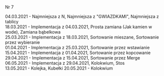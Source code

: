 Nr 7 </br>

04.03.2021 - Najmniejsza z N, Najmniejsza z "GWIAZDKAMI", Najmniejsza z tablicy<br />
18.03.2021 - Implementacja z 04.03.2021, Prosta zamiana (Jak kamien w wode), Zamiana bąbelkowa<br />
25.03.2021 - Implementacja z 18.03.2021, Sortowanie mieszane, Sortowanie przez wybieranie<br />
01.04.2021 - Implementacja z 25.03.2021, Sortowanie przez wstawianie<br />
15.04.2021 - Implementacja z 01.04.2021, Sortowanie przez kopcowanie<br />
29.04.2021 - Implementacja z 15.04.2021, Sortowanie przez Merge<br />
06.05.2021 - Implementacja z 29.04.2021, Kolokwium, Stos<br />
13.05.2021 - Kolejka, Kubełki
20.05.2021 - Kolokwium

